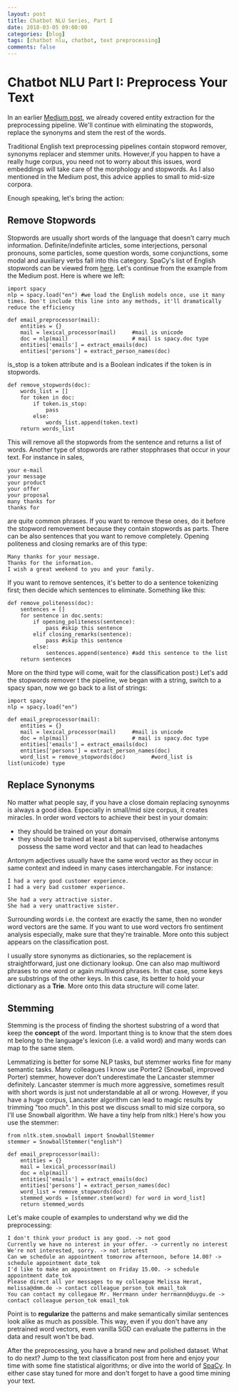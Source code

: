 ```yaml
---
layout: post
title: Chatbot NLU Series, Part I
date: 2018-03-05 09:00:00
categories: [blog]
tags: [chatbot nlu, chatbot, text preprocessing]
comments: false
---
```


# Chatbot NLU Part I: Preprocess Your Text

In an earlier [Medium post](https://medium.com/@duygu.altinok12/preprocess-your-text-with-spacy-926e32289b27), we already covered entity extraction for the preprocessing pipeline. We'll continue with eliminating the stopwords, replace the synonyms and stem the rest of the words.

Traditional English text preprocessing pipelines contain stopword remover, synonyms replacer and stemmer units. However,if you happen to have a really huge corpus, you need not to worry about this issues, word embeddings will take care of the morphology and stopwords. As I also mentioned in the Medium post, this advice applies to small to mid-size corpora. 

Enough speaking, let's bring the action:

## Remove Stopwords

Stopwords are usually short words of the language that doesn't carry much information. Definite/indefinite articles, some interjections, personal pronouns, some particles, some question words, some conjunctions, some modal and auxiliary verbs fall into this category. SpaCy's list of English stopwords can be viewed from [here](https://github.com/explosion/spaCy/blob/master/spacy/lang/en/stop_words.py).
Let's continue from the example from the Medium post. Here is where we left:

```
import spacy
nlp = spacy.load("en") #we load the English models once, use it many times. Don't include this line into any methods, it'll dramatically reduce the efficiency

def email_preprocessor(mail):
    entities = {}
    mail = lexical_processor(mail)     #mail is unicode
    doc = nlp(mail)                    # mail is spacy.doc type
    entities['emails'] = extract_emails(doc)
    entities['persons'] = extract_person_names(doc)
```
is_stop is a token attribute and is a Boolean indicates if the token is in stopwords. 

```
def remove_stopwords(doc):
    words_list = []
    for token in doc:
        if token.is_stop:
            pass
        else:
            words_list.append(token.text)
    return words_list
```

This will remove all the stopwords from the sentence and returns a list of words. 
Another type of stopwords are rather stopphrases that occur in your text. For instance in sales, 

```
your e-mail
your message
your product
your offer
your proposal
many thanks for
thanks for
```
are quite common phrases. If you want to remove these ones, do it before the stopword removement because they contain stopwords as parts. 
There can be also sentences that you want to remove completely. Opening politeness and closing remarks are of this type:

```
Many thanks for your message.
Thanks for the information.
I wish a great weekend to you and your family.
```
If you want to remove sentences, it's better to do a sentence tokenizing first; then decide which sentences to eliminate. Something like this:

```
def remove_politeness(doc):
    sentences = [] 
    for sentence in doc.sents:
        if opening_politeness(sentence):
            pass #skip this sentence
        elif closing_remarks(sentence):
            pass #skip this sentence
        else:
            sentences.append(sentence) #add this sentence to the list
    return sentences
```
More on the third type will come, wait for the classification post:) Let's add the stopwords remover t the pipeline, we began with a string, switch to a spacy span, now we go back to a list of strings:

```
import spacy
nlp = spacy.load("en") 

def email_preprocessor(mail):
    entities = {}
    mail = lexical_processor(mail)     #mail is unicode
    doc = nlp(mail)                    # mail is spacy.doc type
    entities['emails'] = extract_emails(doc)
    entities['persons'] = extract_person_names(doc)
    word_list = remove_stopwords(doc)        #word_list is list(unicode) type
```

## Replace Synonyms
No matter what people say, if you have a close domain replacing synoynms is always a good idea. Especially in small/mid size corpus, it creates miracles. In order word vectors to achieve their best in your domain:

* they should be trained on your domain 
* they should be trained at least a bit supervised, otherwise antonyms possess the same word vector and that can lead to headaches

Antonym adjectives usually have the same word vector as they occur in same context and indeed in many cases interchangable. For instance:

```
I had a very good customer experience.
I had a very bad customer experience.

She had a very attractive sister.
She had a very unattractive sister.
```
Surrounding words i.e. the context are exactly the same, then no wonder word vectors are the same. If you want to use word vectors fro sentiment analysis especially, make sure that they're trainable. More onto this subject appears on the classification post.

I usually store synonyms as dictionaries, so the replacement is straightforward, just one dictionary lookup. One can also map multiword phrases to one word or again multiword phrases. In that case, some keys are substrings of the other keys. In this case, its better to hold your dictionary as a **Trie**. More onto this data structure will come later. 

## Stemming
Stemming is the process of finding the shortest substring of a word that keep the **concept** of the word. Important thing is to know that the stem does nt belong to the language's lexicon (i.e. a valid word) and many words can map to the same stem. 

Lemmatizing is better for some NLP tasks, but stemmer works fine for many semantic tasks. Many colleagues I know use Porter2 (Snowball, improved Porter) stemmer, however don't underestimate the Lancaster stemmer definitely. Lancaster stemmer is much more aggressive, sometimes result with short words is just not understandable at all or wrong. However, if you have a huge corpus, Lancaster algorithm can lead to magic results by trimming "too much". In this post we discuss small to mid size corpora, so I'll use Snowball algorithm. We have a tiny help from nltk:) Here's how you use the stemmer:

```
from nltk.stem.snowball import SnowballStemmer
stemmer = SnowballStemmer("english")

def email_preprocessor(mail):
    entities = {}
    mail = lexical_processor(mail)     
    doc = nlp(mail)                    
    entities['emails'] = extract_emails(doc)
    entities['persons'] = extract_person_names(doc)
    word_list = remove_stopwords(doc)        
    stemmed_words = [stemmer.stem(word) for word in word_list]
    return stemmed_words
```

Let's make couple of examples to understand why we did the preprocessing:

```
I don't think your product is any good. -> not good
Currently we have no interest in your offer. -> currently no interest
We're not interested, sorry. -> not interest
Can we schedule an appointment tomorrow afternoon, before 14.00? -> schedule appointment date_tok
I'd like to make an appointment on Friday 15.00. -> schedule appointment date_tok
Please direct all yor messages to my colleague Melissa Herat, melissa@dmm.de -> contact colleague person_tok email_tok
You can contact my collegaue Mr. Herrmann under herrmann@duygu.de -> contact colleague person_tok email_tok
```

Point is to **regularize** the patterns and make semantically similar sentences look alike as much as possible. This way, even if you don't have any pretrained word vectors, even vanilla SGD can evaluate the patterns in the data and result won't be bad. 

After the preprocessing, you have a brand new and polished dataset. What to do next? Jump to the text classificaton post from here and enjoy your time with some fine statistical algorithms; or dive into the world of [SpaCy](https://spacy.io/). In either case stay tuned for more and don't forget to have a good time mining your text.
